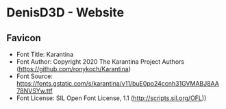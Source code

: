 # DenisD3D - Website

## Favicon
- Font Title: Karantina
- Font Author: Copyright 2020 The Karantina Project Authors (https://github.com/ronykoch/Karantina)
- Font Source: https://fonts.gstatic.com/s/karantina/v11/buE0po24ccnh31GVMABJ8AA78NVSYw.ttf
- Font License: SIL Open Font License, 1.1 (http://scripts.sil.org/OFL))
